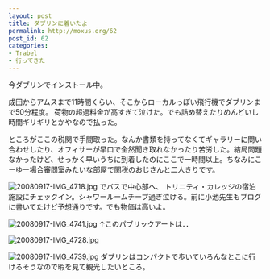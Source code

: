 ```yaml
---
layout: post
title: ダブリンに着いたよ
permalink: http://moxus.org/62
post_id: 62
categories: 
- Trabel
- 行ってきた
---
```


今ダブリンでインストール中。

成田からアムスまで11時間くらい、そこからローカルっぽい飛行機でダブリンまで50分程度。
荷物の超過料金が高すぎて泣けた。でも詰め替えたりめんどいし時間ギリギリとかやなので払った。

ところがここの税関で手間取った。なんか書類を持ってなくてギャラリーに問い合わせしたり、オフィサーが早口で全然聞き取れなかったり苦労した。結局問題なかったけど、せっかく早いうちに到着したのにここで一時間以上。ちなみにこーゆー場合審問室みたいな部屋で関税のおじさんと二人きりです。

![20080917-IMG_4718.jpg](http://moxuse.org/blog/media/1/20080917-IMG_4718.jpg)
でバスで中心部へ、
トリニティ・カレッジの宿泊施設にチェックイン。シャワールームチープ過ぎ泣ける。前に小池先生もブログに書いてたけど予想通りです。でも物価は高いよ。

![20080917-IMG_4741.jpg](http://moxuse.org/blog/media/1/20080917-IMG_4741.jpg)
↑このパブリックアートは．．

![20080917-IMG_4728.jpg](http://moxuse.org/blog/media/1/20080917-IMG_4728.jpg)

![20080917-IMG_4739.jpg](http://moxuse.org/blog/media/1/20080917-IMG_4739.jpg)
ダブリンはコンパクトで歩いていろんなとこに行けるそうなので暇を見て観光したいところ。